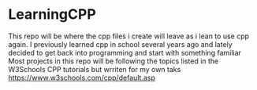 # LearningCPP
This repo will be where the cpp files i create will leave as i lean to use cpp again. 
I previously learned cpp in school several years ago and lately decided to get back into programming and start with something familiar
Most projects in this repo will be following the topics listed in the W3Schools CPP tutorials but wrriten for my own taks
https://www.w3schools.com/cpp/default.asp
